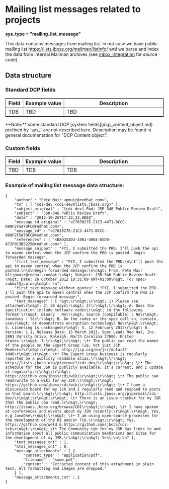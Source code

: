 Mailing list messages related to projects
=========================================

**sys\_type = "mailing_list_message"**

This data contains messages from mailing list. In out case we have public mailing list <https://lists.jboss.org/mailman/listinfo/>
and we parse and index the data from internal Mailman archives (see [mbox_integration](https://github.com/searchisko/mbox_integration) for source code).

## Data structure

### Standard DCP fields
<table border="1">
<thead>
  <th>Field</th>
  <th>Example value</th>
  <th width="63%">Description</th>
</thead>
<tbody>
<tr><td>TDB</td><td>TBD</td><td>TBD</td></tr>
</tbody>
</table>
**Note:** some standard DCP [system fields](dcp_content_object.md) prefixed by `sys_` are not described here.
Description may be found in general documentation for "DCP Content object".

### Custom fields
<table border="1">
<thead>
  <th>Field</th>
  <th>Example value</th>
  <th width="63%">Description</th>
</thead>
<tbody>
<tr><td>TBD</td><td>TDB</td><td>TDB</td></tr>
</tbody>
</table>


### Example of mailing list message data structure:

    {
        "author" : "Pete Muir <pmuir@redhat.com>",
        "to" : [ "cdi-dev <cdi-dev@lists.jboss.org>" ],
        "subject_original" : "[cdi-dev] Fwd: JSR-346 Public Review Draft",
        "subject" : "JSR-346 Public Review Draft",
        "date" : "2012-10-26T17:32:33.000Z",
        "message_id_original" : "<C763827E-21C3-4471-BCCC-089F2F5A70FC@redhat.com>",
        "message_id" : "<C763827E-21C3-4471-BCCC-089F2F5A70FC@redhat.com>",
        "references" : [ "<BA0252D3-19B1-40E8-85D0-A72F0C3B5225@redhat.com>" ],
        "message_snippet" : "FYI, I submitted the PRD. I'll push the api to maven central when the JCP confirm the PRD is posted. Begin forwarded message",
        "first_text_message" : "FYI, I submitted the PRD.\n\nI'll push the api to maven central when the JCP confirm the PRD is posted.\n\n\nBegin forwarded message:\n\n&gt; From: Pete Muir &lt;pmuir@redhat.com&gt;\n&gt; Subject: JSR-346 Public Review Draft \n&gt; Date: 26 October 2012 18:31:09 GMT+01:00\n&gt; To: spec-submit@jcp.org\n&gt; \n",
        "first_text_message_without_quotes" : "FYI, I submitted the PRD. I'll push the api to maven central when the JCP confirm the PRD is posted. Begin forwarded message:",
        "text_messages" : [ "&gt;\r\n&gt;\r\n&gt; 1) Please see attached\r\n&gt; 2) 30 days\r\n&gt; 3)\r\n&gt;\r\n&gt; A. Does the specification include software codes\r\n&gt; in the following format:\r\n&gt; Binary : No\r\n&gt; Source (compilable) : No\r\n&gt; Javadocs : Yes\r\n&gt; B. Do the codes or the spec call on, contain, use\r\n&gt; or demonstrate encryption technology? No\r\n&gt;\r\n&gt; 4. Licensing is unchanged\r\n&gt; 5. 12 February 2013\r\n&gt; 6. Version: 1.1, Release Date: 15 March 2013, Spec Lead: Red Hat, Inc. 1801 Varsity Drive, Raleigh, North Carolina 27606. United States.\r\n&gt; 7.\r\n&gt;\r\n&gt; \t• The public can read the names of the people on the Expert Group (ie, not just JCP Members)\r\n&gt;\r\n&gt; http://jcp.org/en/jsr/detail?id46\r\n&gt;\r\n&gt; \t• The Expert Group business is regularly reported on a publicly readable alias.\r\n&gt;\r\n&gt; http://lists.jboss.org/pipermail/cdi-dev/\r\n&gt;\r\n&gt; \t• The schedule for the JSR is publicly available, it's current, and I update it regularly.\r\n&gt;\r\n&gt; https://github.com/jboss/cdi/wiki\r\n&gt;\r\n&gt; \t• The public can read/write to a wiki for my JSR.\r\n&gt;\r\n&gt; https://github.com/jboss/cdi/wiki\r\n&gt;\r\n&gt; \t• I have a discussion board for my JSR and I regularly read and respond to posts on that board.\r\n&gt;\r\n&gt; http://lists.jboss.org/pipermail/cdi-dev/\r\n&gt;\r\n&gt;\r\n&gt; \t• There is an issue-tracker for my JSR that the public can read.\r\n&gt;\r\n&gt; http://issues.jboss.org/browse/CDI\r\n&gt;\r\n&gt; \t• I have spoken at conferences and events about my JSR recently.\r\n&gt;\r\n&gt; Yes, e.g JavaOne\r\n&gt;\r\n&gt; \t• I am using open-source processes for the development of the RI and/or TCK.\r\n&gt;\r\n&gt; Yes. https://github.com/weld & https://github.com/jboss/cdi-tck\r\n&gt;\r\n&gt; \t• The Community tab for my JSR has links to and information about all public communication mechanisms and sites for the development of my JSR.\r\n&gt;\r\n&gt; Yes\r\n\r\n" ],
        "text_messages_cnt" : 1,
        "html_messages_cnt" : 0,
        "message_attachments" : [ {
            "content_type" : "application/pdf",
            "filename" : "some.pdf",
            "content" : "Extracted content of this attachment in plain text. All formatting and images are dropped."
        } ],
        "message_attachments_cnt" : 1
    }